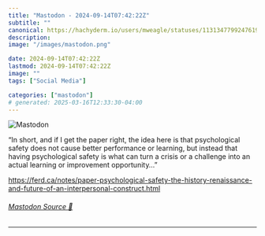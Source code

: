 ```yaml
---
title: "Mastodon - 2024-09-14T07:42:22Z"
subtitle: ""
canonical: https://hachyderm.io/users/mweagle/statuses/113134779924761938
description:
image: "/images/mastodon.png"

date: 2024-09-14T07:42:22Z
lastmod: 2024-09-14T07:42:22Z
image: ""
tags: ["Social Media"]

categories: ["mastodon"]
# generated: 2025-03-16T12:33:30-04:00
---
```

![Mastodon](/images/mastodon.png)

<p>“In short, and if I get the paper right, the idea here is that psychological safety does not cause better performance or learning, but instead that having psychological safety is what can turn a crisis or a challenge into an actual learning or improvement opportunity…”</p><p><a href="https://ferd.ca/notes/paper-psychological-safety-the-history-renaissance-and-future-of-an-interpersonal-construct.html" target="_blank" rel="nofollow noopener noreferrer" translate="no"><span class="invisible">https://</span><span class="ellipsis">ferd.ca/notes/paper-psychologi</span><span class="invisible">cal-safety-the-history-renaissance-and-future-of-an-interpersonal-construct.html</span></a></p>


###### [Mastodon Source 🐘](https://hachyderm.io/@mweagle/113134779924761938)

___

